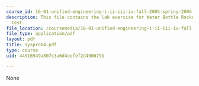 ```yaml
---
course_id: 16-01-unified-engineering-i-ii-iii-iv-fall-2005-spring-2006
description: This file contains the lab exercise for Water Bottle Rocket Build and
  Test.
file_location: /coursemedia/16-01-unified-engineering-i-ii-iii-iv-fall-2005-spring-2006/44916949a807c3a6d4eefef2d490679b_sysprob4.pdf
file_type: application/pdf
layout: pdf
title: sysprob4.pdf
type: course
uid: 44916949a807c3a6d4eefef2d490679b

---
```

None